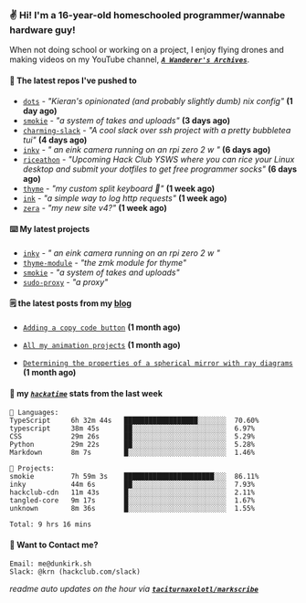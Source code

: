 ### ✌️ Hi! I'm a 16-year-old homeschooled programmer/wannabe hardware guy!

When not doing school or working on a project, I enjoy flying drones and making videos on my YouTube channel, [**_`A Wanderer's Archives`_**](https://youtube.com/@wanderer.archives).

#### 👷 The latest repos I've pushed to

- [`dots`](https://github.com/taciturnaxolotl/dots) - _"Kieran's opinionated (and probably slightly dumb) nix config"_ **(1 day ago)**
- [`smokie`](https://github.com/taciturnaxolotl/smokie) - _"a system of takes and uploads"_ **(3 days ago)**
- [`charming-slack`](https://github.com/taciturnaxolotl/charming-slack) - _"A cool slack over ssh project with a pretty bubbletea tui"_ **(4 days ago)**
- [`inky`](https://github.com/taciturnaxolotl/inky) - _" an eink camera running on an rpi zero 2 w "_ **(6 days ago)**
- [`riceathon`](https://github.com/hackclub/riceathon) - _"Upcoming Hack Club YSWS where you can rice your Linux desktop and submit your dotfiles to get free programmer socks"_ **(6 days ago)**
- [`thyme`](https://github.com/taciturnaxolotl/thyme) - _"my custom split keyboard 🫶"_ **(1 week ago)**
- [`ink`](https://github.com/taciturnaxolotl/ink) - _"a simple way to log http requests"_ **(1 week ago)**
- [`zera`](https://github.com/taciturnaxolotl/zera) - _"my new site v4?"_ **(1 week ago)**

#### ⌨️ My latest projects

- [`inky`](https://github.com/taciturnaxolotl/inky) - _" an eink camera running on an rpi zero 2 w "_
- [`thyme-module`](https://github.com/taciturnaxolotl/thyme-module) - _"the zmk module for thyme"_
- [`smokie`](https://github.com/taciturnaxolotl/smokie) - _"a system of takes and uploads"_
- [`sudo-proxy`](https://github.com/taciturnaxolotl/sudo-proxy) - _"a proxy"_

#### 🗒️ the latest posts from my [blog](https://dunkirk.sh)

- [`Adding a copy code button`](https://dunkirk.sh/blog/adding-a-copy-button/) **(1 month ago)**

- [`All my animation projects`](https://dunkirk.sh/blog/my-animations/) **(1 month ago)**

- [`Determining the properties of a spherical mirror with ray diagrams`](https://dunkirk.sh/blog/spherical-ray-diagrams/) **(1 month ago)**



#### 📡 my [_`hackatime`_](https://waka.hackclub.com) stats from the last week

```text
💾 Languages:
TypeScript     6h 32m 44s   ██████████████████░░░░░░░  70.60%
typescript     38m 45s      ██░░░░░░░░░░░░░░░░░░░░░░░  6.97%
CSS            29m 26s      ██░░░░░░░░░░░░░░░░░░░░░░░  5.29%
Python         29m 22s      ██░░░░░░░░░░░░░░░░░░░░░░░  5.28%
Markdown       8m 7s        █░░░░░░░░░░░░░░░░░░░░░░░░  1.46%

💼 Projects:
smokie         7h 59m 3s    ██████████████████████░░░  86.11%
inky           44m 6s       ██░░░░░░░░░░░░░░░░░░░░░░░  7.93%
hackclub-cdn   11m 43s      █░░░░░░░░░░░░░░░░░░░░░░░░  2.11%
tangled-core   9m 17s       █░░░░░░░░░░░░░░░░░░░░░░░░  1.67%
unknown        8m 36s       █░░░░░░░░░░░░░░░░░░░░░░░░  1.55%

Total: 9 hrs 16 mins
```

#### 📮 Want to Contact me?

```text
Email: me@dunkirk.sh
Slack: @krn (hackclub.com/slack)
```

_readme auto updates on the hour via [**`taciturnaxolotl/markscribe`**](https://github.com/taciturnaxolotl/markscribe)_
